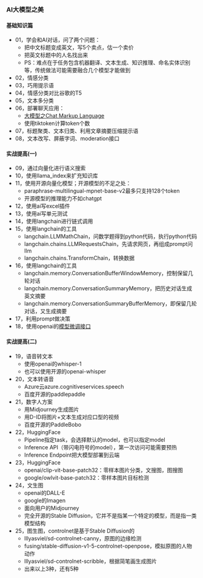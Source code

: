 ### AI大模型之美

#### 基础知识篇
* 01，学会和AI对话，问了两个问题：
  * 把中文标题变成英文，写5个卖点，估一个卖价
  * 把英文标题中的人名找出来
  * PS：难点在于任务包含机器翻译、文本生成、知识推理、命名实体识别等，传统做法可能需要融合几个模型才能做到
* 02，情感分类
* 03，巧用提示语
* 04，情感分类对比谷歌的T5
* 05，文本多分类
* 06，部署聊天应用：
  * [大模型之Chat Markup Language](https://blog.csdn.net/fzcoolbaby/article/details/133970545)
  * 使用tiktoken计算token个数
* 07，标题聚类、文本归类、利用文章摘要压缩提示语
* 08，文本改写、屏蔽字词、moderation接口

#### 实战提高(一)
* 09，通过向量化进行语义搜索
* 10，使用llama_index来扩充知识库
* 11，使用开源向量化模型；开源模型的不足之处：
  * paraphrase-multilingual-mpnet-base-v2最多只支持128个token
  * 开源模型的推理能力不如chatgpt
* 12，使用ai写excel插件
* 13，使用ai写单元测试
* 14，使用langchain进行链式调用
* 15，使用langchain的工具
  * langchain.LLMMathChain，问数学题得到python代码，执行python代码
  * langchain.chains.LLMRequestsChain，先请求网页，再组成prompt问llm
  * langchain.chains.TransformChain，转换数据
* 16，使用langchain的工具
  * langchain.memory.ConversationBufferWindowMemory，控制保留几轮对话
  * langchain.memory.ConversationSummaryMemory，把历史对话生成英文摘要
  * langchain.memory.ConversationSummaryBufferMemory，即保留几轮对话，又生成摘要
* 17，利用prompt做决策
* 18，使用openai的[模型微调接口](https://www.eula.club/blogs/%E5%AF%B9OpenAI%E7%9A%84ChatGPT%E5%A4%A7%E6%A8%A1%E5%9E%8B%E8%BF%9B%E8%A1%8C%E5%BE%AE%E8%B0%83.html)

#### 实战提高(二)
* 19，语音转文本
  * 使用openai的whisper-1
  * 也可以使用开源的openai-whisper
* 20，文本转语音
  * Azure云azure.cognitiveservices.speech
  * 百度开源的paddlepaddle
* 21，数字人方案
  * 用Midjourney生成图片
  * 用D-ID将图片+文本生成对应口型的视频
  * 百度开源的PaddleBobo
* 22，HuggingFace
  * Pipeline指定task，会选择默认的model，也可以指定model
  * Inference API（带闪电符号的model），第一次访问可能需要预热
  * Inference Endpoint把大模型部署到云端
* 23，HuggingFace
  * openai/clip-vit-base-patch32：零样本图片分类，文搜图，图搜图
  * google/owlvit-base-patch32：零样本图片目标检测
* 24，文生图
  * openai的DALL-E
  * google的Imagen
  * 面向用户的Midjourney
  * 完全开源的Stable Diffusion，它并不是指某一个特定的模型，而是指一类模型结构
* 25，图生图，controlnet是基于Stable Diffusion的
  * lllyasviel/sd-controlnet-canny，原图的边缘检测
  * fusing/stable-diffusion-v1-5-controlnet-openpose，模拟原图的人物动作
  * lllyasviel/sd-controlnet-scribble，根据简笔画生成图片
  * 出来以上3种，还有5种
















